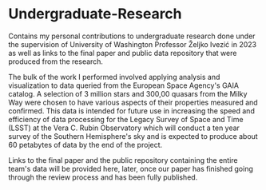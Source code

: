 # Undergraduate-Research
Contains my personal contributions to undergraduate research done under the supervision of University of Washington Professor Željko Ivezić in 2023 as well as links to the final paper and public data repository that were produced from the research. 

The bulk of the work I performed involved applying analysis and visualization to data queried from the European Space Agency's GAIA catalog. A selection of 3 million stars and 300,00 quasars from the Milky Way were chosen to have various aspects of their properties measured and confirmed. This data is intended for future use in increasing the speed and efficiency of data processing for the Legacy Survey of Space and Time (LSST) at the Vera C. Rubin Observatory which will conduct a ten year survey of the Southern Hemisphere's sky and is expected to produce about 60 petabytes of data by the end of the project.

Links to the final paper and the public repository containing the entire team's data will be provided here, later, once our paper has finished going through the review process and has been fully published. 
